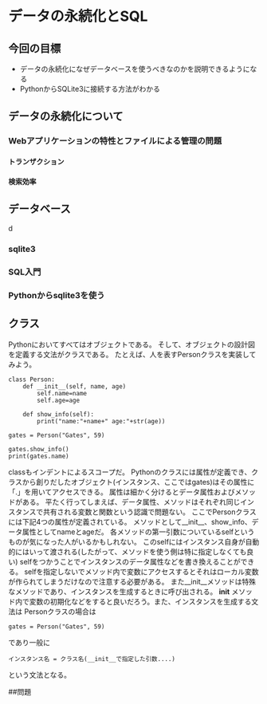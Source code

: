 # データの永続化とSQL

## 今回の目標
* データの永続化になぜデータベースを使うべきなのかを説明できるようになる
* PythonからSQLite3に接続する方法がわかる

## データの永続化について

### Webアプリケーションの特性とファイルによる管理の問題

#### トランザクション

#### 検索効率

## データベース
d
### sqlite3

### SQL入門


### Pythonからsqlite3を使う


## クラス
Pythonにおいてすべてはオブジェクトである。
そして、オブジェクトの設計図を定義する文法がクラスである。
たとえば、人を表すPersonクラスを実装してみよう。

```
class Person:
    def __init__(self, name, age)
        self.name=name
        self.age=age

    def show_info(self):
        print("name:"+name+" age:"+str(age))

gates = Person("Gates", 59)

gates.show_info()
print(gates.name)
```

classもインデントによるスコープだ。
Pythonのクラスには属性が定義でき、クラスから創りだしたオブジェクト(インスタンス、ここではgates)はその属性に「.」を用いてアクセスできる。
属性は細かく分けるとデータ属性およびメソッドがある。
平たく行ってしまえば、データ属性、メソッドはそれぞれ同じインスタンスで共有される変数と関数という認識で問題ない。
ここでPersonクラスには下記4つの属性が定義されている。
メソッドとして__init__、show_info、データ属性としてnameとageだ。
各メソッドの第一引数についているselfというものが気になった人がいるかもしれない。
このselfにはインスタンス自身が自動的にはいって渡される(したがって、メソッドを使う側は特に指定しなくても良い)
selfをつかうことでインスタンスのデータ属性などを書き換えることができる。
selfを指定しないでメソッド内で変数にアクセスするとそれはローカル変数が作られてしまうだけなので注意する必要がある。
また__init__メソッドは特殊なメソッドであり、インスタンスを生成するときに呼び出される。
__init__ メソッド内で変数の初期化などをすると良いだろう。また、インスタンスを生成する文法は
Personクラスの場合は

```
gates = Person("Gates", 59)
```

であり一般に


```
インスタンス名 = クラス名(__init__で指定した引数....)
```
という文法となる。


##問題
